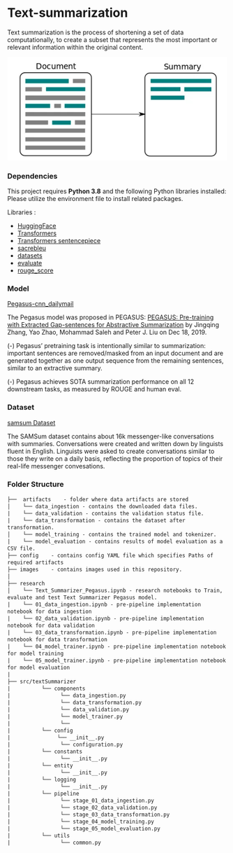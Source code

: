# Text-summarization

Text summarization is the process of shortening a set of data computationally, to create a subset that represents the most important or relevant information within the original content.

<p align="center">
<img src="https://github.com/akmeraki/Text-summarization/blob/7fe226703f69e1cc056cfba5e26d90fb5bc0cad2/images/b9bf06f6.png">
</p>

### Dependencies 

This project requires **Python 3.8** and the following Python libraries installed: Please utilize the environment file to install related packages.

Libraries : 
- [HuggingFace](https://huggingface.co/)
- [Transformers](https://huggingface.co/docs/transformers/installation)
- [Transformers sentencepiece](https://github.com/google/sentencepiece)
- [sacrebleu](https://github.com/mjpost/sacrebleu)
- [datasets](https://huggingface.co/docs/datasets/v1.15.1/tutorial.html)
- [evaluate](https://huggingface.co/docs/evaluate/index)
- [rouge_score](https://pypi.org/project/rouge-score/)

### Model 

[Pegasus-cnn_dailymail](https://huggingface.co/google/pegasus-cnn_dailymail)

The Pegasus model was proposed in PEGASUS: [PEGASUS: Pre-training with Extracted Gap-sentences for Abstractive Summarization](https://arxiv.org/pdf/1912.08777.pdf) by Jingqing Zhang, Yao Zhao, Mohammad Saleh and Peter J. Liu on Dec 18, 2019.

(-) Pegasus’ pretraining task is intentionally similar to summarization: important sentences are removed/masked from an input document and are generated together as one output sequence from the remaining sentences, similar to an extractive summary.

(-) Pegasus achieves SOTA summarization performance on all 12 downstream tasks, as measured by ROUGE and human eval.

### Dataset 
[samsum Dataset](https://huggingface.co/datasets/samsum)

The SAMSum dataset contains about 16k messenger-like conversations with summaries. Conversations were created and written down by linguists fluent in English. Linguists were asked to create conversations similar to those they write on a daily basis, reflecting the proportion of topics of their real-life messenger convesations. 

### Folder Structure 
```
├──  artifacts    - folder where data artifacts are stored 
│    └── data_ingestion - contains the downloaded data files.   
|    └── data_validation - contains the validation status file.
|    └── data_transformation - contains the dataset after transformation.
│    └── model_training - contains the trained model and tokenizer.
|    └── model_evaluation - contains results of model evaluation as a CSV file.    
├── config    - contains config YAML file which specifies Paths of required artifacts
├── images    - contains images used in this repository.
│                 
├── research
│    └── Text_Summarizer_Pegasus.ipynb - research notebooks to Train, evaluate and test Text Summarizer Pegasus model. 
|    └── 01_data_ingestion.ipynb - pre-pipeline implementation notebook for data ingestion 
|    └── 02_data_validation.ipynb - pre-pipeline implementation notebook for data validation 
|    └── 03_data_transformation.ipynb - pre-pipeline implementation notebook for data transformation 
|    └── 04_model_trainer.ipynb - pre-pipeline implementation notebook for model training 
|    └── 05_model_trainer.ipynb - pre-pipeline implementation notebook for model evaluation
|
├── src/textSummarizer
|          └── components
|                └── data_ingestion.py
|                └── data_transformation.py
|                └── data_validation.py
|                └── model_trainer.py
|                └──
|          └── config
|               └── __init__.py
|                └── configuration.py 
|          └── constants
|                └── __init__.py
|          └── entity
|                └── __init__.py
|          └── logging
|                └── __init__.py
|          └── pipeline
|                └── stage_01_data_ingestion.py
|                └── stage_02_data_validation.py
|                └── stage_03_data_transformation.py
|                └── stage_04_model_training.py
|                └── stage_05_model_evaluation.py
|          └── utils
|                └── common.py
                      
